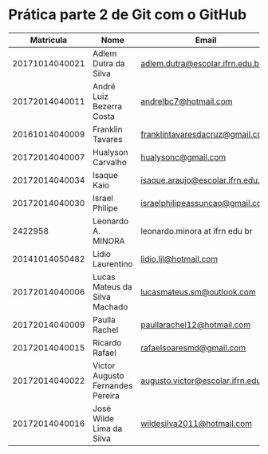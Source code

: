 # Prática parte 2 de Git com o GitHub

Matrícula | Nome | Email
--- | --- | ---
20171014040021| Adlem Dutra da Silva | adlem.dutra@escolar.ifrn.edu.br
20172014040011 | André Luiz Bezerra Costa | andrelbc7@hotmail.com
20161014040009 | Franklin Tavares | franklintavaresdacruz@gmail.com
20172014040007 | Hualyson Carvalho | hualysonc@gmail.com
20172014040034 | Isaque Kaio | isaque.araujo@escolar.ifrn.edu.br
20172014040030 | Israel Philipe | israelphilipeassuncao@gmail.com
2422958 | Leonardo A. MINORA | leonardo.minora at ifrn edu br
20141014050482 | Lídio Laurentino | lidio.ljl@hotmail.com
20172014040006 | Lucas Mateus da Silva Machado | lucasmateus.sm@outlook.com
20172014040009 | Paulla Rachel |paullarachel12@hotmail.com
20172014040015 | Ricardo Rafael | rafaelsoaresmd@gmail.com
20172014040022 | Victor Augusto Fernandes Pereira | augusto.victor@escolar.ifrn.edu.br
20172014040016 | José Wilde Lima da Silva | wildesilva2011@hotmail.com

